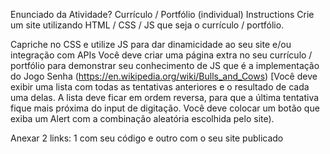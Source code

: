 Enunciado da Atividade?
Currículo / Portfólio (individual)
Instructions
Crie um site utilizando HTML / CSS / JS que seja o currículo / portfólio.

Capriche no CSS e utilize JS para dar dinamicidade ao seu site e/ou integração com APIs Você deve criar uma página extra no seu currículo / portfólio para demonstrar seu conhecimento de JS que é a implementação do Jogo Senha (https://en.wikipedia.org/wiki/Bulls_and_Cows) [Você deve exibir uma lista com todas as tentativas anteriores e o resultado de cada uma delas. A lista deve ficar em ordem reversa, para que a última tentativa fique mais próxima do input de digitação. Você deve colocar um botão que exiba um Alert com a combinação aleatória escolhida pelo site).

Anexar 2 links: 1 com seu código e outro com o seu site publicado

